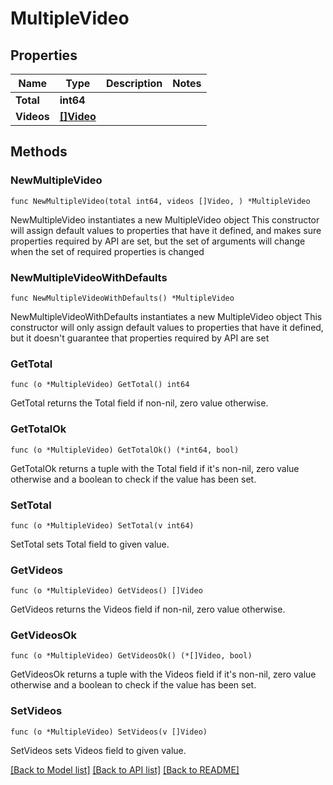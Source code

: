 # MultipleVideo

## Properties

Name | Type | Description | Notes
------------ | ------------- | ------------- | -------------
**Total** | **int64** |  | 
**Videos** | [**[]Video**](Video.md) |  | 

## Methods

### NewMultipleVideo

`func NewMultipleVideo(total int64, videos []Video, ) *MultipleVideo`

NewMultipleVideo instantiates a new MultipleVideo object
This constructor will assign default values to properties that have it defined,
and makes sure properties required by API are set, but the set of arguments
will change when the set of required properties is changed

### NewMultipleVideoWithDefaults

`func NewMultipleVideoWithDefaults() *MultipleVideo`

NewMultipleVideoWithDefaults instantiates a new MultipleVideo object
This constructor will only assign default values to properties that have it defined,
but it doesn't guarantee that properties required by API are set

### GetTotal

`func (o *MultipleVideo) GetTotal() int64`

GetTotal returns the Total field if non-nil, zero value otherwise.

### GetTotalOk

`func (o *MultipleVideo) GetTotalOk() (*int64, bool)`

GetTotalOk returns a tuple with the Total field if it's non-nil, zero value otherwise
and a boolean to check if the value has been set.

### SetTotal

`func (o *MultipleVideo) SetTotal(v int64)`

SetTotal sets Total field to given value.


### GetVideos

`func (o *MultipleVideo) GetVideos() []Video`

GetVideos returns the Videos field if non-nil, zero value otherwise.

### GetVideosOk

`func (o *MultipleVideo) GetVideosOk() (*[]Video, bool)`

GetVideosOk returns a tuple with the Videos field if it's non-nil, zero value otherwise
and a boolean to check if the value has been set.

### SetVideos

`func (o *MultipleVideo) SetVideos(v []Video)`

SetVideos sets Videos field to given value.



[[Back to Model list]](../README.md#documentation-for-models) [[Back to API list]](../README.md#documentation-for-api-endpoints) [[Back to README]](../README.md)


